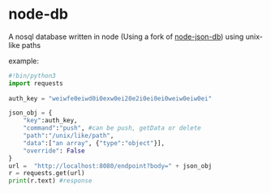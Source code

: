 # node-db
A nosql database written in node (Using a fork of [node-json-db](https://github.com/Belphemur/node-json-db/blob/master/LICENSE))
using unix-like paths

example:
```python
#!bin/python3
import requests
   
auth_key = "weiwfe0eiwd0i0exw0ei20e2i0ei0ei0weiw0eiw0ei"

json_obj = {
    "key":auth_key,
    "command":"push", #can be push, getData or delete 
    "path":"/unix/like/path",
    "data":["an array", {"type":"object"}],
    "override": False 
}
url =  "http://localhost:8080/endpoint?body=" + json_obj
r = requests.get(url)
print(r.text) #response
```